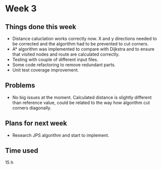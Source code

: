 # Week 3
## Things done this week
* Distance caluclation works correctly now. X and y directions needed to be corrected and the algorithm had to be prevented to cut corners.
* A* algorithm was implemented to compare with Dijkstra and to ensure that visited nodes and route are calculated correctly.
* Testing with couple of different input files.
* Some code refactoring to remove redundant parts.
* Unit test coverage improvement.

## Problems
* No big issues at the moment. Calculated distance is slightly different than reference value, could be related to the way how algorithm cut corners diagonally.

## Plans for next week
* Research JPS algorithm and start to implement.

## Time used
15 h
